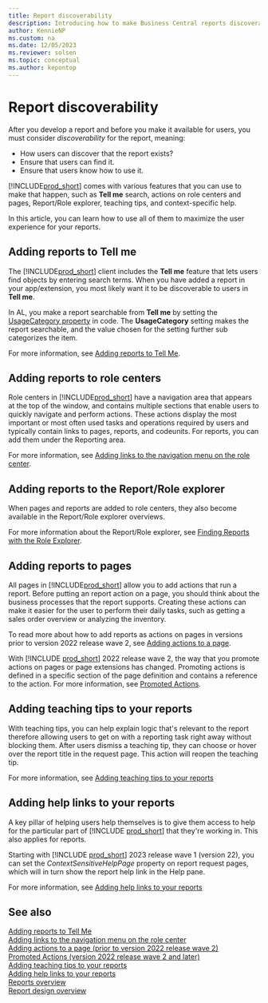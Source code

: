 ```yaml
---
title: Report discoverability
description: Introducing how to make Business Central reports discoverable by users.
author: KennieNP
ms.custom: na
ms.date: 12/05/2023
ms.reviewer: solsen
ms.topic: conceptual
ms.author: kepontop
---
```


# Report discoverability

After you develop a report and before you make it available for users, you must consider *discoverability* for the report, meaning:

- How users can discover that the report exists?
- Ensure that users can find it.
- Ensure that users know how to use it. 

[!INCLUDE[prod_short](includes/prod_short.md)] comes with various features that you can use to make that happen, such as **Tell me** search, actions on role centers and pages, Report/Role explorer, teaching tips, and context-specific help. 

In this article, you can learn how to use all of them to maximize the user experience for your reports.

## Adding reports to Tell me

The [!INCLUDE[prod_short](includes/prod_short.md)] client includes the **Tell me** feature that lets users find objects by entering search terms. When you have added a report in your app/extension, you most likely want it to be discoverable to users in **Tell me**. 

In AL, you make a report searchable from **Tell me** by setting the [UsageCategory property](properties/devenv-usagecategory-property.md) in code. The **UsageCategory** setting makes the report searchable, and the value chosen for the setting further sub categorizes the item.

For more information, see [Adding reports to Tell Me](devenv-al-menusuite-functionality.md).

## Adding reports to role centers

Role centers in [!INCLUDE[prod_short](includes/prod_short.md)] have a navigation area that appears at the top of the window, and contains multiple sections that enable users to quickly navigate and perform actions. These actions display the most important or most often used tasks and operations required by users and typically contain links to pages, reports, and codeunits. For reports, you can add them under the Reporting area.

For more information, see [Adding links to the navigation menu on the role center](devenv-adding-menus-to-navigation-pane.md).

## Adding reports to the Report/Role explorer

When pages and reports are added to role centers, they also become available in the Report/Role explorer overviews.

For more information about the Report/Role explorer, see [Finding Reports with the Role Explorer](/dynamics365/business-central/ui-role-explorer).

## Adding reports to pages

All pages in [!INCLUDE[prod_short](includes/prod_short.md)] allow you to add actions that run a report. Before putting an report action on a page, you should think about the business processes that the report supports. Creating these actions can make it easier for the user to perform their daily tasks, such as getting a sales order overview or analyzing the inventory.  

To read more about how to add reports as actions on pages in versions prior to version 2022 release wave 2, see [Adding actions to a page](devenv-adding-actions-to-a-page.md).

With [!INCLUDE [prod_short](includes/prod_short.md)] 2022 release wave 2, the way that you promote actions on pages or page extensions has changed. Promoting actions is defined in a specific section of the page definition and contains a reference to the action. For more information, see [Promoted Actions](devenv-promoted-actions.md).


## Adding teaching tips to your reports

With teaching tips, you can help explain logic that's relevant to the report therefore allowing users to get on with a reporting task right away without blocking them. After users dismiss a teaching tip, they can choose or hover over the report title in the request page. This action will reopen the teaching tip.

For more information, see [Adding teaching tips to your reports](devenv-request-pages-for-reports.md#adding-teaching-tips-to-your-reports)

## Adding help links to your reports

A key pillar of helping users help themselves is to give them access to help for the particular part of [!INCLUDE [prod_short](../developer/includes/prod_short.md)] that they're working in. This also applies for reports. 

Starting with [!INCLUDE [prod_short](../developer/includes/prod_short.md)] 2023 release wave 1 (version 22), you can set the *ContextSensitiveHelpPage* property on report request pages, which will in turn show the report help link in the Help pane.

For more information, see [Adding help links to your reports](devenv-request-pages-for-reports.md#adding-help-links-to-your-reports)

## See also

[Adding reports to Tell Me](devenv-al-menusuite-functionality.md)   
[Adding links to the navigation menu on the role center](devenv-adding-menus-to-navigation-pane.md)   
[Adding actions to a page (prior to version 2022 release wave 2)](devenv-adding-actions-to-a-page.md)   
[Promoted Actions (version 2022 release wave 2 and later)](devenv-promoted-actions.md)   
[Adding teaching tips to your reports](devenv-request-pages-for-reports.md#adding-teaching-tips-to-your-reports)   
[Adding help links to your reports](devenv-request-pages-for-reports.md#adding-help-links-to-your-reports)  
[Reports overview](devenv-reports.md)  
[Report design overview](devenv-report-design-overview.md)  

